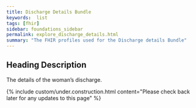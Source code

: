 ```yaml
---
title: Discharge Details Bundle
keywords:  list
tags: [fhir]
sidebar: foundations_sidebar
permalink: explore_discharge_details.html
summary: "The FHIR profiles used for the Discharge details Bundle"
---
```



## Heading Description ##
The details of the woman’s discharge.

{% include custom/under.construction.html content="Please check back later for any updates to this page" %}

